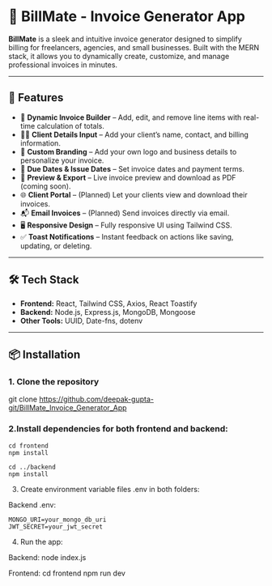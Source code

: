 # 🧾 BillMate - Invoice Generator App

**BillMate** is a sleek and intuitive invoice generator designed to simplify billing for freelancers, agencies, and small businesses. Built with the MERN stack, it allows you to dynamically create, customize, and manage professional invoices in minutes.

---

## 🚀 Features

- 🔧 **Dynamic Invoice Builder** – Add, edit, and remove line items with real-time calculation of totals.
- 🧑‍💼 **Client Details Input** – Add your client’s name, contact, and billing information.
- 🎨 **Custom Branding** – Add your own logo and business details to personalize your invoice.
- 📅 **Due Dates & Issue Dates** – Set invoice dates and payment terms.
- 📄 **Preview & Export** – Live invoice preview and download as PDF (coming soon).
- 🌐 **Client Portal** – (Planned) Let your clients view and download their invoices.
- 📬 **Email Invoices** – (Planned) Send invoices directly via email.
- 🖥️ **Responsive Design** – Fully responsive UI using Tailwind CSS.
- ✅ **Toast Notifications** – Instant feedback on actions like saving, updating, or deleting.

---

## 🛠️ Tech Stack

- **Frontend:** React, Tailwind CSS, Axios, React Toastify
- **Backend:** Node.js, Express.js, MongoDB, Mongoose
- **Other Tools:** UUID, Date-fns, dotenv

---


## 📦 Installation

### 1. Clone the repository


git clone https://github.com/deepak-gupta-git/BillMate_Invoice_Generator_App


### 2.Install dependencies for both frontend and backend:

    cd frontend
    npm install

    cd ../backend
    npm install
    
3. Create environment variable files .env in both folders:

Backend .env:

    MONGO_URI=your_mongo_db_uri
    JWT_SECRET=your_jwt_secret

4. Run the app:
   
Backend:
node index.js

Frontend:
cd frontend
npm run dev
